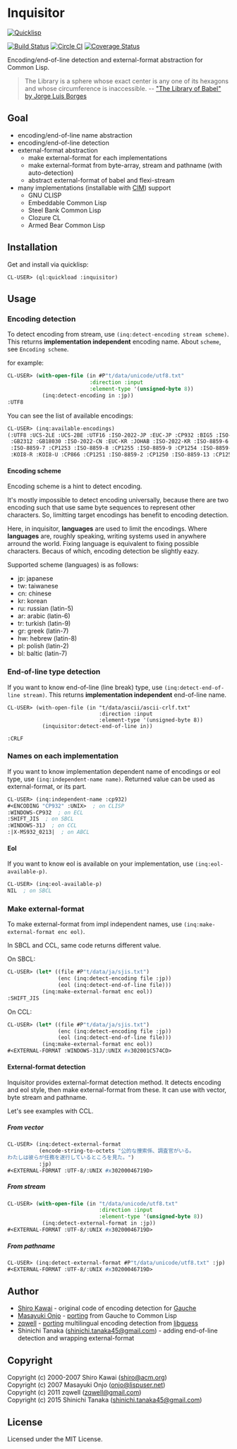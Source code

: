 # Inquisitor

[![Quicklisp](http://quickdocs.org/badge/inquisitor.svg)](http://quickdocs.org/inquisitor/)

[![Build Status](https://travis-ci.org/t-sin/inquisitor.svg)](https://travis-ci.org/t-sin/inquisitor)
[![Circle CI](https://circleci.com/gh/t-sin/inquisitor.svg?style=svg)](https://circleci.com/gh/t-sin/inquisitor)
[![Coverage Status](https://coveralls.io/repos/t-sin/inquisitor/badge.svg?branch=master&service=github)](https://coveralls.io/github/t-sin/inquisitor?branch=master)

Encoding/end-of-line detection and external-format abstraction for Common Lisp.


> The Library is a sphere whose exact center is any one of its hexagons and whose circumference is inaccessible.
> -- ["The Library of Babel" by Jorge Luis Borges](http://hyperdiscordia.crywalt.com/library_of_babel.html)


## Goal

* encoding/end-of-line name abstraction
* encoding/end-of-line detection
* external-format abstraction
  * make external-format for each implementations
  * make external-format from byte-array, stream and pathname (with auto-detection)
  * abstract external-format of babel and flexi-stream
* many implementations (installable with [CIM](https://github.com/KeenS/CIM)) support
  * GNU CLISP
  * Embeddable Common Lisp
  * Steel Bank Common Lisp
  * Clozure CL
  * Armed Bear Common Lisp


## Installation

Get and install via quicklisp:

```
CL-USER> (ql:quickload :inquisitor)
```


## Usage

### Encoding detection

To detect encoding from stream, use `(inq:detect-encoding stream scheme)`.
This returns **implementation independent** encoding name.
About `scheme`, see `Encoding scheme`.

for example:

```lisp
CL-USER> (with-open-file (in #P"t/data/unicode/utf8.txt"
                          :direction :input
                          :element-type '(unsigned-byte 8))
           (inq:detect-encoding in :jp))
:UTF8
```

You can see the list of available encodings:

```lisp
CL-USER> (inq:available-encodings)
(:UTF8 :UCS-2LE :UCS-2BE :UTF16 :ISO-2022-JP :EUC-JP :CP932 :BIG5 :ISO-2022-TW
 :GB2312 :GB18030 :ISO-2022-CN :EUC-KR :JOHAB :ISO-2022-KR :ISO-8859-6 :CP1256
 :ISO-8859-7 :CP1253 :ISO-8859-8 :CP1255 :ISO-8859-9 :CP1254 :ISO-8859-5
 :KOI8-R :KOI8-U :CP866 :CP1251 :ISO-8859-2 :CP1250 :ISO-8859-13 :CP1257)
```

#### Encoding scheme

Encoding scheme is a hint to detect encoding.

It's mostly impossible to detect encoding universally, because there are two encoding such that use same byte sequences to represent other characters.
So, limitting target encodings has benefit to encoding detection.

Here, in inquisitor, **languages** are used to limit the encodings.
Where **languages** are, roughly speaking, writing systems used in anywhere arround the world.
Fixing language is equivalent to fixing possible characters. Becaus of which, encoding detection be slightly eazy.

Supported scheme (languages) is as follows:

- jp: japanese
- tw: taiwanese
- cn: chinese
- kr: korean
- ru: russian (latin-5)
- ar: arabic (latin-6)
- tr: turkish (latin-9)
- gr: greek (latin-7)
- hw: hebrew (latin-8)
- pl: polish (latin-2)
- bl: baltic (latin-7)


### End-of-line type detection

If you want to know end-of-line (line break) type, use `(inq:detect-end-of-line stream)`.
This returns **implementation independent** end-of-line name.

```Lisp
CL-USER> (with-open-file (in "t/data/ascii/ascii-crlf.txt"
                             :direction :input
                             :element-type '(unsigned-byte 8))
           (inquisitor:detect-end-of-line in))

:CRLF
```

### Names on each implementation

If you want to know implementation dependent name of encodings or eol type, use `(inq:independent-name name)`.
Returned value can be used as external-format, or its part.

```lisp
CL-USER> (inq:independent-name :cp932)
#<ENCODING "CP932" :UNIX>  ; on CLISP
:WINDOWS-CP932  ; on ECL
:SHIFT_JIS  ; on SBCL
:WINDOWS-31J  ; on CCL
:|X-MS932_0213|  ; on ABCL
```

#### Eol

If you want to know eol is available on your implementation, use `(inq:eol-available-p)`.

```lisp
CL-USER> (inq:eol-available-p)
NIL  ; on SBCL
```

### Make external-format

To make external-format from impl independent names, use `(inq:make-external-format enc eol)`.

In SBCL and CCL, same code returns different value.

On SBCL:

```lisp
CL-USER> (let* ((file #P"t/data/ja/sjis.txt")
                (enc (inq:detect-encoding file :jp))
                (eol (inq:detect-end-of-line file)))
           (inq:make-external-format enc eol))
:SHIFT_JIS
```

On CCL:

```lisp
CL-USER> (let* ((file #P"t/data/ja/sjis.txt")
                (enc (inq:detect-encoding file :jp))
                (eol (inq:detect-end-of-line file)))
           (inq:make-external-format enc eol))
#<EXTERNAL-FORMAT :WINDOWS-31J/:UNIX #x302001C574CD>
```

#### External-format detection

Inquisitor provides external-format detection method.
It detects encoding and eol style, then make external-format from these.
It can use with vector, byte stream and pathname.

Let's see examples with CCL.


##### From vector

```lisp
CL-USER> (inq:detect-external-format
          (encode-string-to-octets "公的な捜索係、調査官がいる。
わたしは彼らが任務を遂行しているところを見た。")
          :jp)
#<EXTERNAL-FORMAT :UTF-8/:UNIX #x30200046719D>
```

##### From stream

```lisp
CL-USER> (with-open-file (in "t/data/unicode/utf8.txt"
                             :direction :input
                             :element-type '(unsigned-byte 8))
           (inq:detect-external-format in :jp))
#<EXTERNAL-FORMAT :UTF-8/:UNIX #x30200046719D>
```

##### From pathname

```lisp
CL-USER> (inq:detect-external-format #P"t/data/unicode/utf8.txt" :jp)
#<EXTERNAL-FORMAT :UTF-8/:UNIX #x30200046719D>
```

## Author

* [Shiro Kawai](https://github.com/shirok) - original code of encoding detection for [Gauche](https://github.com/shirok/Gauche/tree/master/ext/charconv)
* [Masayuki Onjo](http://lispuser.net/index) - [porting](http://lispuser.net/commonlisp/japanese.html#sec-2.1) from Gauche to Common Lisp
* [zqwell](https://github.com/zqwell) - [porting](https://github.com/zqwell/guess) multilingual encoding detection from [libguess](https://github.com/kaniini/libguess)
* Shinichi Tanaka (shinichi.tanaka45@gmail.com) - adding end-of-line detection and wrapping external-format


## Copyright

Copyright (c) 2000-2007 Shiro Kawai (shiro@acm.org)  
Copyright (c) 2007 Masayuki Onjo (onjo@lispuser.net)  
Copyright (c) 2011 zqwell (zqwell@gmail.com)  
Copyright (c) 2015 Shinichi Tanaka (shinichi.tanaka45@gmail.com)


## License

Licensed under the MIT License.
